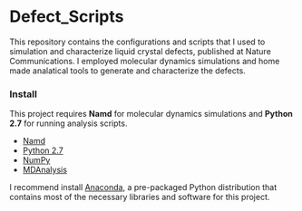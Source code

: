 # Defect_Scripts

This repository contains the configurations and scripts that I used to simulation and characterize liquid crystal defects, published at Nature Communications. I employed molecular dynamics simulations and home made analatical tools to generate and characterize the defects.  

### Install

This project requires **Namd** for molecular dynamics simulations and **Python 2.7** for running analysis scripts. 

- [Namd](http://www.ks.uiuc.edu/Research/namd/)
- [Python 2.7](https://www.python.org/downloads/release/python-2713/)
- [NumPy](http://www.numpy.org/)
- [MDAnalysis](http://www.mdanalysis.org/)


I recommend install [Anaconda](https://www.continuum.io/downloads), a pre-packaged Python distribution that contains most of the necessary libraries and software for this project. 


